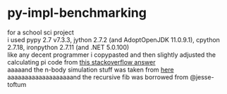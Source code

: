 # py-impl-benchmarking
for a school sci project\
i used pypy 2.7 v7.3.3, jython 2.7.2 (and AdoptOpenJDK 11.0.9.1), cpython 2.7.18, ironpython 2.7.11 (and .NET 5.0.100)\
like any decent programmer i copypasted and then slightly adjusted the calculating pi code from [this stackoverflow answer](https://stackoverflow.com/questions/45113790/calculating-pi-to-the-nth-digit)\
aaaaand the n-body simulation stuff was taken from [here](pybenchmarks.org/u64q/program.php?test=nbody&lang=python&id=1)
aaaaaaaaaaaaaaaaaaand the recursive fib was borrowed from @jesse-toftum
